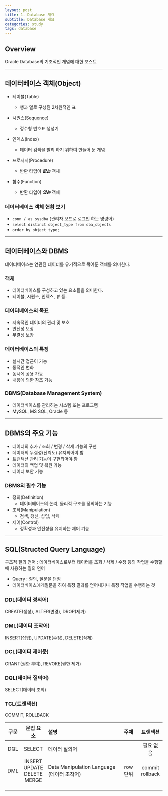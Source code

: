 ```yaml
---
layout: post
title: 1. Database 개요
subtitle: Database 개요
categories: study
tags: database
---
```


## Overview

Oracle Database의 기초적인 개념에 대한 포스트

***

## 데이터베이스 객체(Object)

- 테이블(Table)
    - 행과 열로 구성된 2차원적인 표

- 시퀀스(Sequence)
    - 정수형 번호표 생성기

- 인덱스(Index)
    - 데이터 검색을 빨리 하기 위하여 만들어 둔 개념

- 프로시저(Procedure)
    - 반환 타입이 ***없는*** 객체

- 함수(Function)
    - 반환 타입이 ***있는*** 객체

### 데이터베이스 객체 현황 보기

- `conn / as sysdba` (관리자 모드로 로그인 하는 명령어)
- `select distinct object_type from dba_objects`
- `order by object_type;`

***

## 데이터베이스와 DBMS

데이터베이스는 연관된 데이터를 유기적으로 묶어둔 객체를 의미한다.

### 객체

- 데이터베이스를 구성하고 있는 요소들을 의미한다.
- 테이블, 시퀀스, 인덱스, 뷰 등.

### 데이터베이스의 목표

- 지속적인 데이터의 관리 및 보호
- 안전성 보장
- 무결성 보장

### 데이터베이스의 특징

- 실시간 접근이 가능
- 동적인 변화
- 동시에 공용 가능
- 내용에 의한 참조 가능

### DBMS(Database Management System)

- 데이터베이스를 관리하는 시스템 또는 프로그램
- MySQL, MS SQL, Oracle 등

***

## DBMS의 주요 기능

- 데이터의 추가 / 조회 / 변경 / 삭제 기능의 구현
- 데이터의 무결성(신뢰도) 유지되어야 함
- 트랜잭션 관리 기능이 구현되어야 함
- 데이터의 백업 및 복원 가능
- 데이터 보안 기능

### DBMS의 필수 기능

- 정의(Definition)
  - 데이터베이스의 논리, 물리적 구조를 정의하는 기능
- 조작(Manipulation)
  - 검색, 갱신, 삽입, 삭제
- 제어(Control)
  - 정확성과 안전성을 유지하는 제어 기능

***

## SQL(Structed Query Language)

구조적 질의 언어 : 데이터베이스로부터 데이터를 조회 / 삭제 / 수정 등의 작업을 수행할 때 사용하는 질의 언어

- Query : 질의, 질문을 던짐
- 데이터베이스에게질문을 하여 특정 결과를 얻어내거나 특정 작업을 수행하는 것

### DDL(데이터 정의어)

CREATE(생성), ALTER(변경), DROP(제거)

### DML(데이터 조작어)

INSERT(삽입), UPDATE(수정), DELETE(삭제)

### DCL(데이터 제어문)

GRANT(권한 부여), REVOKE(권한 제거)

### DQL(데이터 질의어)

SELECT(데이터 조회)

### TCL(트랜잭션)

COMMIT, ROLLBACK

| 구문 | 문법 요소 | 설명 | 주체 | 트랜잭션 |
| :----------: | :----------: | :---------- | :----------: | :----------: |
| DQL | SELECT | 데이터 질의어 |  | 필요 없음 |
| DML | INSERT<br>UPDATE<br>DELETE<br>MERGE | Data Manipulation Language (데이터 조작어) | row 단위 | commit<br>rollback |
|  |  |  |  |  |
|  |  |  |  |  |
|  |  |  |  |  |